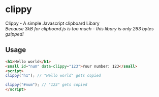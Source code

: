 # clippy
Clippy - A simple Javascript clipboard Libary
<br>
*Because 3kB for clipboard.js is too much - this libary is only 263 bytes gzipped!*


## Usage
```html
<h1>Hello world</h1>
<small id="num" data-clippy="123">Your number: 123</small>
<script>
clippy("h1"); // "Hello world" gets copied

clippy("#num"); // "123" gets copied
</script>
```
